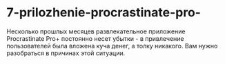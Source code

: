 # 7-prilozhenie-procrastinate-pro-
Несколько прошлых месяцев развлекательное приложение Procrastinate Pro+ постоянно несет убытки - в привлечение пользователей была вложена куча денег, а толку никакого. Вам нужно разобраться в причинах этой ситуации.
